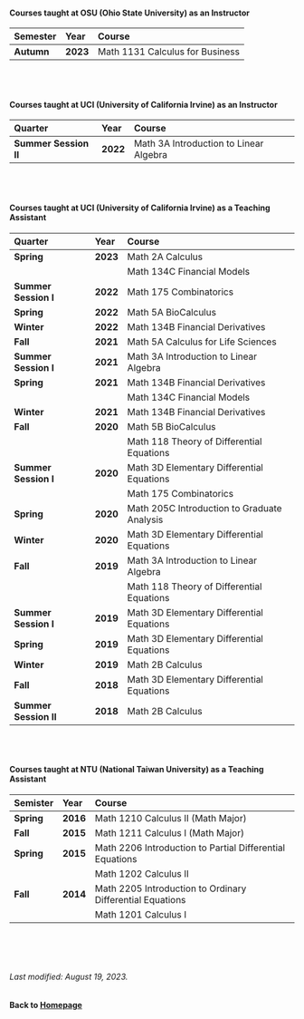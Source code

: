 #### Courses taught at OSU (Ohio State University) as an Instructor 

|__Semester__ | __Year__ | __Course__ |
|:--------------- |  :------------ | :-----------------|
|__Autumn__ | __2023__ | Math 1131 Calculus for Business |

<br />    
<br />    


#### Courses taught at UCI (University of California Irvine) as an Instructor 

|__Quarter__ | __Year__ | __Course__ |
|:--------------- |  :------------ | :-----------------|
|__Summer Session II__ | __2022__ | Math 3A Introduction to Linear Algebra |

<br />    
<br />    


#### Courses taught at UCI (University of California Irvine) as a Teaching Assistant  

|__Quarter__ | __Year__ | __Course__ |
|:--------------- |  :------------ | :-----------------|
|__Spring__ | __2023__ | Math 2A Calculus  |
| | | Math 134C Financial Models  |
|__Summer Session I__ | __2022__ | Math 175 Combinatorics |
|__Spring__ | __2022__ | Math 5A BioCalculus  |
|__Winter__ | __2022__ | Math 134B Financial Derivatives  |
|__Fall__ | __2021__ | Math 5A Calculus for Life Sciences |
|__Summer Session I__ | __2021__ | Math 3A Introduction to Linear Algebra |
|__Spring__ | __2021__ | Math 134B Financial Derivatives  |
| | | Math 134C Financial Models  |
|__Winter__ | __2021__ | Math 134B Financial Derivatives  |
|__Fall__ | __2020__ | Math 5B BioCalculus  |
| | | Math 118 Theory of Differential Equations  |
|__Summer Session I__ | __2020__ | Math 3D Elementary Differential Equations |
| | | Math 175 Combinatorics  |
|__Spring__ | __2020__ | Math 205C Introduction to Graduate Analysis  |
|__Winter__ | __2020__ | Math 3D Elementary Differential Equations  |
|__Fall__ | __2019__ | Math 3A Introduction to Linear Algebra  |
| | | Math 118 Theory of Differential Equations  |
|__Summer Session I__ | __2019__ | Math 3D Elementary Differential Equations |
|__Spring__ | __2019__ | Math 3D Elementary Differential Equations |
|__Winter__  | __2019__ | Math 2B Calculus |
|__Fall__ | __2018__ | Math 3D Elementary Differential Equations |
|__Summer Session II__ | __2018__ | Math 2B Calculus |

<br />    
<br />    




#### Courses taught at NTU (National Taiwan University) as a Teaching Assistant  

| __Semister__ | __Year__ | __Course__ |
|:------------  | :------------ | :-----------------|
|__Spring__ | __2016__ | Math 1210 Calculus II (Math Major) |
|__Fall__ | __2015__ |  Math 1211 Calculus I  (Math Major) |
|__Spring__ | __2015__ | Math 2206 Introduction to Partial Differential Equations |
| | | Math 1202 Calculus II |
|__Fall__ | __2014__ | Math 2205 Introduction to Ordinary Differential Equations    |
| | |  Math 1201 Calculus I |





 
      
<br />    
<br />
<br />

###### Last modified: August 19, 2023.
#### Back to [Homepage](https://chaominl.github.io)
